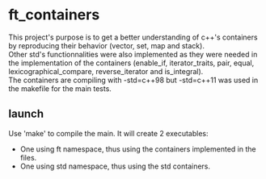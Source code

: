 # ft_containers

This project's purpose is to get a better understanding of c++'s containers by reproducing their behavior (vector, set, map and stack).  
Other std's functionnalities were also implemented as they were needed in the implementation of the containers (enable_if, iterator_traits, pair, equal, lexicographical_compare, reverse_iterator and is_integral).  
The containers are compiling with -std=c++98 but -std=c++11 was used in the makefile for the main tests.

## launch

Use 'make' to compile the main. It will create 2 executables:
- One using ft namespace, thus using the containers implemented in the files.
- One using std namespace, thus using the std containers.

